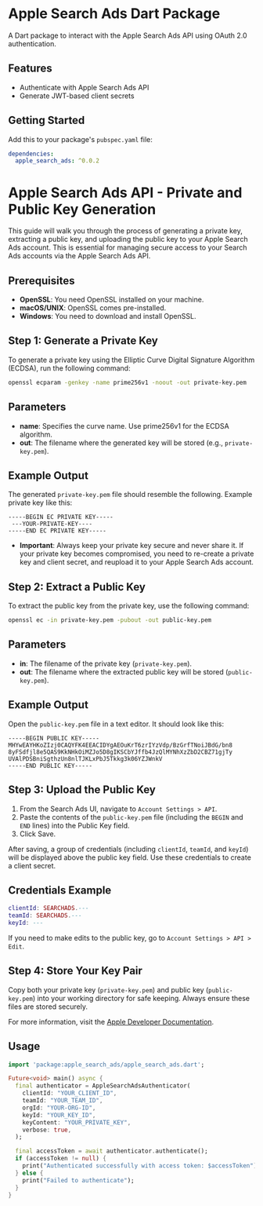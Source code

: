 # Apple Search Ads Dart Package

A Dart package to interact with the Apple Search Ads API using OAuth 2.0 authentication.

## Features

- Authenticate with Apple Search Ads API
- Generate JWT-based client secrets

## Getting Started

Add this to your package's `pubspec.yaml` file:

```yaml
dependencies:
  apple_search_ads: ^0.0.2
```

# Apple Search Ads API - Private and Public Key Generation

This guide will walk you through the process of generating a private key, extracting a public key, and uploading the public key to your Apple Search Ads account. This is essential for managing secure access to your Search Ads accounts via the Apple Search Ads API.

## Prerequisites

- **OpenSSL**: You need OpenSSL installed on your machine.
- **macOS/UNIX**: OpenSSL comes pre-installed.
- **Windows**: You need to download and install OpenSSL.

## Step 1: Generate a Private Key

To generate a private key using the Elliptic Curve Digital Signature Algorithm (ECDSA), run the following command:

```bash
openssl ecparam -genkey -name prime256v1 -noout -out private-key.pem
```

## Parameters
  - **name**: Specifies the curve name. Use prime256v1 for the ECDSA algorithm.
  - **out**: The filename where the generated key will be stored (e.g., `private-key.pem`).

## Example Output
The generated `private-key.pem` file should resemble the following.
Example private key like this:

```vbnet
-----BEGIN EC PRIVATE KEY-----
 ---YOUR-PRIVATE-KEY----
-----END EC PRIVATE KEY-----
```
- **Important**: Always keep your private key secure and never share it. If your private key becomes compromised, you need to re-create a private key and client secret, and reupload it to your Apple Search Ads account.

## Step 2: Extract a Public Key
To extract the public key from the private key, use the following command:

```bash
openssl ec -in private-key.pem -pubout -out public-key.pem
```
## Parameters
  - **in**: The filename of the private key (`private-key.pem`).
  - **out**: The filename where the extracted public key will be stored (`public-key.pem`).

## Example Output
Open the `public-key.pem` file in a text editor. It should look like this:

```vbnet
-----BEGIN PUBLIC KEY-----
MHYwEAYHKoZIzj0CAQYFK4EEACIDYgAEOuKrT6zrIYzVdp/BzGrfTNoiJBdG/bn8
8yFSdfjl8e5QAS9KkNHkOiMZJo5D8gIKSCbYJffb4JzQlMYNhXzZbD2CBZ71gjTy
UVAlPDSBniSgthzUn8nlTJKLxPbJ5Tkkg3k06YZJWnkV
-----END PUBLIC KEY-----
```

## Step 3: Upload the Public Key

1. From the Search Ads UI, navigate to `Account Settings > API`.
2. Paste the contents of the `public-key.pem` file (including the `BEGIN` and `END` lines) into the Public Key field.
3. Click Save.

After saving, a group of credentials (including `clientId`, `teamId`, and `keyId`) will be displayed above the public key field. Use these credentials to create a client secret.

## Credentials Example
```lua
clientId: SEARCHADS.---
teamId: SEARCHADS.---
keyId: ---
```
If you need to make edits to the public key, go to `Account Settings > API > Edit`.

## Step 4: Store Your Key Pair
Copy both your private key (`private-key.pem`) and public key (`public-key.pem`) into your working directory for safe keeping. Always ensure these files are stored securely.

For more information, visit the <a rel="noopener" target="_new" href="https://developer.apple.com/documentation/apple_search_ads/implementing_oauth_for_the_apple_search_ads_api">Apple Developer Documentation</a>.


## Usage

```dart
import 'package:apple_search_ads/apple_search_ads.dart';

Future<void> main() async {
  final authenticator = AppleSearchAdsAuthenticator(
    clientId: "YOUR_CLIENT_ID",
    teamId: "YOUR_TEAM_ID",
    orgId: "YOUR-ORG-ID",
    keyId: "YOUR_KEY_ID",
    keyContent: "YOUR_PRIVATE_KEY",
    verbose: true,
  );

  final accessToken = await authenticator.authenticate();
  if (accessToken != null) {
    print("Authenticated successfully with access token: $accessToken");
  } else {
    print("Failed to authenticate");
  }
}
```


